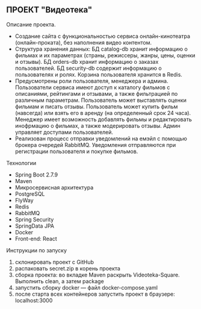 ПРОЕКТ "Видеотека"
- 
Описание проекта.
  - Создание сайта с функциональностью сервиса онлайн-кинотеатра (онлайн-проката), без наполнения видео контентом. 
  - Структура хранения данных: БД catalog-db хранит информацию о фильмах и их параметрах (страны, режиссеры, жанры, цены, оценки и отзывы). БД orders-db хранит информацию о заказах пользователей. БД security-db содержит информацию о пользователях и ролях. Корзина пользователя хранится в Redis.
  - Предусмотрены роли пользователя, менеджера и админа. Пользователи сервиса имеют доступ к каталогу фильмов с описаниями, рейтингами и отзывами, а также фильтрацией по различным параметрам. Пользователь может выставлять оценки фильмам и писать отзывы. Пользователь может купить фильм (навсегда) или взять его в аренду (на определенный срок 24 часа). Менеджер имеет возможность добавлять фильмы и редактировать инофрмацию о фильмах, а также модерировать отзывы. Админ управляет доступами пользователей.
  - Реализован процесс отправки уведомлений на емэйл с помощью брокера очередей RabbitMQ. Уведомления отправляются при регистрации пользователя и покупке фильмов. 


Технологии 
- Spring Boot 2.7.9
- Maven 
- Микросервисная архитектура
- PostgreSQL
- FlyWay
- Redis
- RabbitMQ
- Spring Security
- SpringData JPA
- Docker 
- Front-end: React

Инструкции по запуску 
1) склонировать проект с GitHub
2) распаковать secret.zip в корень проекта
3) сборка проекта: во вкладке Maven раскрыть Videoteka-Square. Выполнить clean, а затем package
4) запустить сборку docker — файл docker-compose.yaml
5) после старта всех контейнеров запустить проект в браузере: localhost:3000
